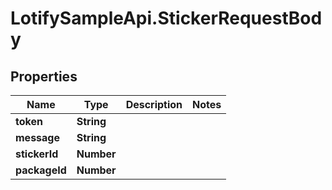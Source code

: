 # LotifySampleApi.StickerRequestBody

## Properties

Name | Type | Description | Notes
------------ | ------------- | ------------- | -------------
**token** | **String** |  | 
**message** | **String** |  | 
**stickerId** | **Number** |  | 
**packageId** | **Number** |  | 


